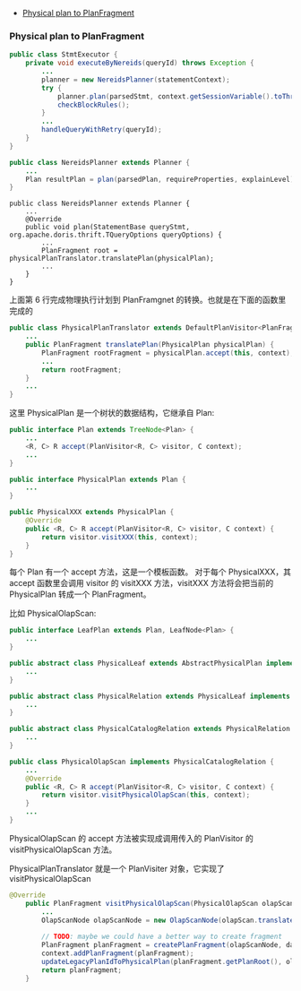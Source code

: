 
<!-- @import "[TOC]" {cmd="toc" depthFrom=1 depthTo=6 orderedList=false} -->

<!-- code_chunk_output -->

- [Physical plan to PlanFragment](#physical-plan-to-planfragment)

<!-- /code_chunk_output -->



### Physical plan to PlanFragment

```java
public class StmtExecutor {
    private void executeByNereids(queryId) throws Exception {
        ...
        planner = new NereidsPlanner(statementContext);
        try {
            planner.plan(parsedStmt, context.getSessionVariable().toThrift());
            checkBlockRules();
        }
        ...
        handleQueryWithRetry(queryId);
    }
}

public class NereidsPlanner extends Planner {
    ...
    Plan resultPlan = plan(parsedPlan, requireProperties, explainLevel);
}

```



```java{.line-numbers}
public class NereidsPlanner extends Planner {
    ...
    @Override
    public void plan(StatementBase queryStmt, org.apache.doris.thrift.TQueryOptions queryOptions) {
        ...
        PlanFragment root = physicalPlanTranslator.translatePlan(physicalPlan);
        ...
    }
}
```
上面第 6 行完成物理执行计划到 PlanFramgnet 的转换。也就是在下面的函数里完成的
```java
public class PhysicalPlanTranslator extends DefaultPlanVisitor<PlanFragment, PlanTranslatorContext> {
    ...
    public PlanFragment translatePlan(PhysicalPlan physicalPlan) {
        PlanFragment rootFragment = physicalPlan.accept(this, context);
        ...
        return rootFragment;
    }
    ...
}
```
这里 PhysicalPlan 是一个树状的数据结构，它继承自 Plan:
```java
public interface Plan extends TreeNode<Plan> {
    ...
    <R, C> R accept(PlanVisitor<R, C> visitor, C context);
    ...
}

public interface PhysicalPlan extends Plan {
    ...
}

public PhysicalXXX extends PhysicalPlan {
    @Override
    public <R, C> R accept(PlanVisitor<R, C> visitor, C context) {
        return visitor.visitXXX(this, context);
    }
}
```
每个 Plan 有一个 accept 方法，这是一个模板函数。
对于每个 PhysicalXXX，其 accept 函数里会调用 visitor 的 visitXXX 方法，visitXXX 方法将会把当前的 PhysicalPlan 转成一个 PlanFragment。

比如 PhysicalOlapScan:
```java
public interface LeafPlan extends Plan, LeafNode<Plan> {
    ...
}

public abstract class PhysicalLeaf extends AbstractPhysicalPlan implements LeafPlan {
    ...
}

public abstract class PhysicalRelation extends PhysicalLeaf implements Relation {
    ...
}

public abstract class PhysicalCatalogRelation extends PhysicalRelation implements CatalogRelation {
    ...
}

public class PhysicalOlapScan implements PhysicalCatalogRelation {
    ...
    @Override
    public <R, C> R accept(PlanVisitor<R, C> visitor, C context) {
        return visitor.visitPhysicalOlapScan(this, context);
    }
    ...
}
```
PhysicalOlapScan 的 accept 方法被实现成调用传入的 PlanVisitor 的 visitPhysicalOlapScan 方法。

PhysicalPlanTranslator 就是一个 PlanVisiter 对象，它实现了 visitPhysicalOlapScan 
```java
@Override
    public PlanFragment visitPhysicalOlapScan(PhysicalOlapScan olapScan, PlanTranslatorContext context) {
        ...
        OlapScanNode olapScanNode = new OlapScanNode(olapScan.translatePlanNodeId(), tupleDescriptor, "OlapScanNode");
        
        // TODO: maybe we could have a better way to create fragment
        PlanFragment planFragment = createPlanFragment(olapScanNode, dataPartition, olapScan);
        context.addPlanFragment(planFragment);
        updateLegacyPlanIdToPhysicalPlan(planFragment.getPlanRoot(), olapScan);
        return planFragment;
    }
```
